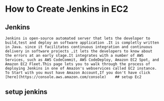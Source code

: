 # How to Create Jenkins in EC2
## Jenkins
    Jenkins is open-source automated server that lets the developer to build,test and deploy an software application .It is completly written in Java. since it facilitates continuous integration and continuous delivery in software projects ,it lets the developers to know about the errors at an early stage.It integrates with a number of AWS Services, such as AWS CodeCommit, AWS CodeDeploy, Amazon EC2 Spot, and Amazon EC2 Fleet.This page lets you to walk through the process of deploying Jenkins in one of Amazon's webservices called EC2 instance. 
    To Start with you must have Amazon Account,If you don't have click [here](https://console.aws.amazon.com/console)    ## setup Ec2
 
 
## setup jenkins
